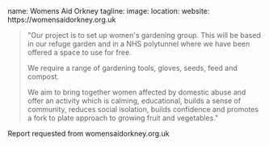 <section src='project2.html'>
name: Womens Aid Orkney
tagline: 
image: 
location: 
website: https://womensaidorkney.org.uk

> "Our project is to set up women's gardening group. This will be based in our refuge garden and in a NHS polytunnel where we have been offered a space to use for free.
> 
> We require a range of gardening tools, gloves, seeds, feed and compost.
> 
> We aim to bring together women affected by domestic abuse and offer an activity which is calming, educational, builds a sense of community, reduces social isolation, builds confidence and promotes a fork to plate approach to growing fruit and vegetables."

Report requested from womensaidorkney.org.uk

</section>


